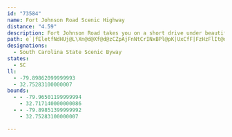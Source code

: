 ```yaml
---
id: "73584"
name: Fort Johnson Road Scenic Highway
distance: "4.59"
description: Fort Johnson Road takes you on a short drive under beautiful overhanging trees to the Charleston Harbor.
path: e`|fEletfNdHUj@L\Xn@d@Xf@d@zCZpAjFnNtCrINxBPl@pK|UxCfF|FzHzFlIt@dAx@j@bDhFfEtEtAhCfDvRt@lDlA~AvXhThUhP^t@t@lKFfKP`GRfC^xArAbDHf@GXdDrHfGtOv@`BlAzAlEvHtIf\nFnU|CnKbDxNhPbo@bAzChEdI
designations:
  - South Carolina State Scenic Byway
states:
  - SC
ll:
  - -79.89862099999993
  - 32.75283100000007
bounds:
  - - -79.96501199999994
    - 32.717140000000086
  - - -79.89851399999992
    - 32.75283100000007

---
```


